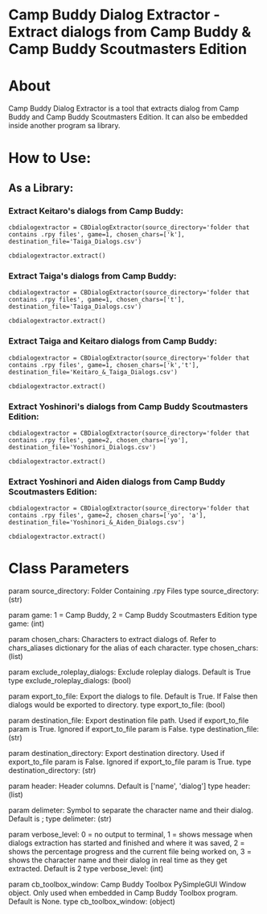 # Camp Buddy Dialog Extractor - Extract dialogs from Camp Buddy & Camp Buddy Scoutmasters Edition

# About

Camp Buddy Dialog Extractor is a tool that extracts dialog from Camp Buddy and Camp Buddy Scoutmasters Edition.
It can also be embedded inside another program sa library.

# How to Use:

## As a Library:
### Extract Keitaro's dialogs from Camp Buddy:
```
cbdialogextractor = CBDialogExtractor(source_directory='folder that contains .rpy files', game=1, chosen_chars=['k'], destination_file='Taiga_Dialogs.csv')

cbdialogextractor.extract()
```
### Extract Taiga's dialogs from Camp Buddy:
```
cbdialogextractor = CBDialogExtractor(source_directory='folder that contains .rpy files', game=1, chosen_chars=['t'], destination_file='Taiga_Dialogs.csv')

cbdialogextractor.extract()
```
### Extract Taiga and Keitaro dialogs from Camp Buddy:
```
cbdialogextractor = CBDialogExtractor(source_directory='folder that contains .rpy files', game=1, chosen_chars=['k','t'], destination_file='Keitaro_&_Taiga_Dialogs.csv')

cbdialogextractor.extract()
```
### Extract Yoshinori's dialogs from Camp Buddy Scoutmasters Edition:
```
cbdialogextractor = CBDialogExtractor(source_directory='folder that contains .rpy files', game=2, chosen_chars=['yo'], destination_file='Yoshinori_Dialogs.csv')

cbdialogextractor.extract()
```
### Extract Yoshinori and Aiden dialogs from Camp Buddy Scoutmasters Edition:
```
cbdialogextractor = CBDialogExtractor(source_directory='folder that contains .rpy files', game=2, chosen_chars=['yo', 'a'], destination_file='Yoshinori_&_Aiden_Dialogs.csv')

cbdialogextractor.extract()
```

# Class Parameters

param   source_directory:           Folder Containing .rpy Files
type    source_directory:           (str)

param   game:                       1 = Camp Buddy, 2 = Camp Buddy Scoutmasters Edition
type    game:                       (int)   

param   chosen_chars:               Characters to extract dialogs of. Refer to chars_aliases dictionary for the alias of each character.
type    chosen_chars:               (list)

param   exclude_roleplay_dialogs:   Exclude roleplay dialogs. Default is True
type    exclude_roleplay_dialogs:   (bool)

param   export_to_file:             Export the dialogs to file. Default is True. If False then dialogs would be exported to directory.
type    export_to_file:             (bool)

param   destination_file:           Export destination file path. Used if export_to_file param is True. Ignored if export_to_file param is False.
type    destination_file:           (str)

param   destination_directory:      Export destination directory. Used if export_to_file param is False. Ignored if export_to_file param is True.
type    destination_directory:      (str)

param   header:                     Header columns. Default is ['name', 'dialog']
type    header:                     (list)

param   delimeter:                  Symbol to separate the character name and their dialog. Default is ;
type    delimeter:                  (str)

param   verbose_level:              0 = no output to terminal, 1 = shows message when dialogs extraction has started and finished and where it was saved, 2 = shows the percentage progress and the current file being worked on, 3 = shows the character name and their dialog in real time as they get extracted. Default is 2
type    verbose_level:              (int)

param   cb_toolbox_window:          Camp Buddy Toolbox PySimpleGUI Window object. Only used when embedded in Camp Buddy Toolbox program. Default is None.
type    cb_toolbox_window:          (object)
